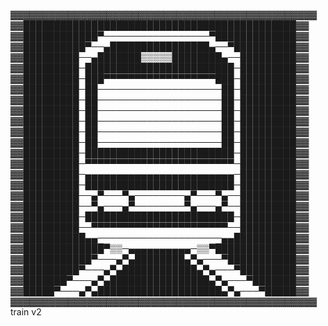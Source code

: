 ▓▓▓▓▓▓▓▓▓▓▓▓▓▓▓▓▓▓▓▓▓▓▓▓▓▓▓▓▓▓▓▓▓▓▓▓▓▓▓▓▓▓▓▓▓▓▓▓
▓▓████████████████████████████████████████████▓▓
▓▓████████████▀─────────────────▀█████████████▓▓
▓▓██████████▀──▄████████████████▄──▀██████████▓▓
▓▓█████████──▄███████▒▒▒▒▒████████▄──█████████▓▓
▓▓█████████─████████████████████████─█████████▓▓
▓▓█████████─███▀▀▀▀▀▀▀▀▀▀▀▀▀▀▀▀▀▀███─█████████▓▓
▓▓█████████─██────────────────────██─█████████▓▓
▓▓█████████─██────────────────────██─█████████▓▓
▓▓█████████─██────────────────────██─█████████▓▓
▓▓█████████─██────────────────────██─█████████▓▓
▓▓█████████─██────────────────────██─█████████▓▓
▓▓█████████─██────────────────────██─█████████▓▓
▓▓█████████─████████████████████████─█████████▓▓
▓▓█████████─▀▀▀▀▀▀▀▀▀▀▀▀▀▀▀▀▀▀▀▀▀▀▀▀─█████████▓▓
▓▓█████████─▄▄▄▄▄▄▄▄▄▄▄▄▄▄▄▄▄▄▄▄▄▄▄▄─█████████▓▓
▓▓█████████─████████████████████████─█████████▓▓
▓▓█████████──▄▀───▀▄────────▄▀───▀▄──█████████▓▓
▓▓█████████──▀▄───▄▀────────▀▄───▄▀──█████████▓▓
▓▓█████████─████████████████████████─█████████▓▓
▓▓█████████──▀▀▀▀▀▀▀▀▀▀▀▀▀▀▀▀▀▀▀▀▀▀──█████████▓▓
▓▓██████████▄▄────────────────────▄▄██████████▓▓
▓▓█████████████▀▒▒─▄▄▄▄▄▄▄▄▄▄─▒▒▀█████████████▓▓
▓▓███████████▀───▄▀▄████████▄▀▄───▀███████████▓▓
▓▓█████████▀───▄▀▄████████████▄▀▄───▀█████████▓▓
▓▓███████▀───▄▀▄████████████████▄▀▄───▀███████▓▓
▓▓█████▀───▄▀▄████████████████████▄▀▄───▀█████▓▓
▓▓▓▓▓▓▓▓▓▓▓▓▓▓▓▓▓▓▓▓▓▓▓▓▓▓▓▓▓▓▓▓▓▓▓▓▓▓▓▓▓▓▓▓▓▓▓▓
train v2

